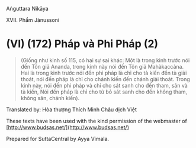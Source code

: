  

Aṅguttara Nikāya

XVII. Phẩm Jànussoni

# (VI) (172) Pháp và Phi Pháp (2)

> (Giống như kinh số 115, có hai sự sai khác: Một là trong kinh trước nói đến Tôn giả Ananda, trong kinh này nói đến Tôn giả Mahàkaccàna. Hai là trong kinh trước nói đến phi pháp là chỉ cho tà kiến đến tà giải thoát, nói đến pháp là chỉ cho chánh kiến đến chánh giải thoát. Trong kinh này, nói đến phi pháp và chỉ cho sát sanh cho đến tham, sân và tà kiến, Nói đến pháp là chỉ cho từ bỏ sát sanh cho đến không tham, không sân, chánh kiến).

Translated by: Hòa thượng Thích Minh Châu dịch Việt

These texts have been used with the kind permission of the webmaster of [http://www.budsas.net/](http://www.budsas.net/)

Prepared for SuttaCentral by Ayya Vimala.